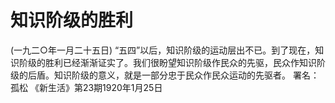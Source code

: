 # 知识阶级的胜利
(一九二○年一月二十五日)
“五四”以后，知识阶级的运动层出不已。到了现在，知识阶级的胜利已经渐渐证实了。我们很盼望知识阶级作民众的先驱，民众作知识阶级的后盾。知识阶级的意义，就是一部分忠于民众作民众运动的先驱者。
署名：孤松
《新生活》第23期1920年1月25日
